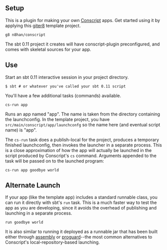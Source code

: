 Setup
-----

This is a plugin for making your own [Conscript][cs] apps. Get started
using it by applying this [giter8][g8] template project.

    g8 n8han/conscript

The sbt 0.11 project it creates will have conscript-plugin
preconfigured, and comes with skeletal sources for your app.

[cs]: https://github.com/n8han/conscript#readme
[g8]: https://github.com/n8han/giter8#readme


Use
---

Start an sbt 0.11 interactive session in your project directory.

    $ sbt # or whatever you've called your sbt 0.11 script

You'll have a few additional tasks (commands) available.

    cs-run app

Runs an app named "app". The name is taken from the directory
containing the launchconfig. In the template project, you have
`src/main/conscript/app/launchconfg` so the name here (and eventual
script name) is "app".

The `cs-run` task does a publish-local for the project, produces a
temporary finished launchconfig, then invokes the launcher in a
separate process. This is a close approximation of how the app will
actually be launched in the script produced by Conscript's `cs`
command. Arguments appended to the task will be passed on to the
launched program:

    cs-run app goodbye world

Alternate Launch
----------------

If your app (like the template app) includes a standard runnable
class, you can run it directly with sbt's `run` task. This is a much
faster way to test the app as you are developing, since it avoids the
overhead of publishing and launching in a separate process.

    run goodbye world

It is also similar to running it deployed as a runnable jar that has
been built either through [assembly][assembly] or
[proguard][proguard]--the most common alternatives to Conscript's
local-repository-based launching.

[assembly]: https://github.com/eed3si9n/sbt-assembly
[proguard]: https://github.com/siasia/xsbt-proguard-plugin
